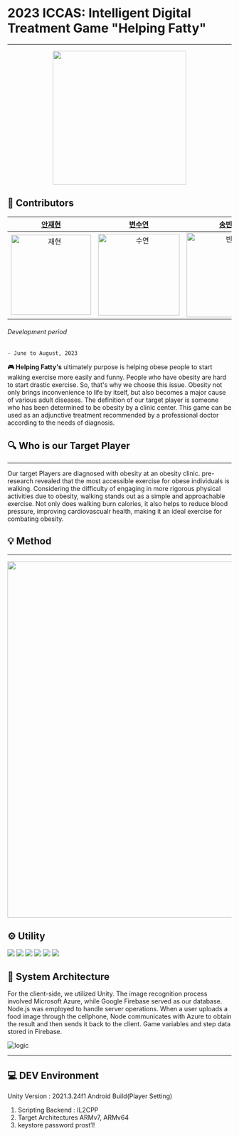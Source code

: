 # 2023 ICCAS: Intelligent Digital Treatment Game  "Helping Fatty"
***** ***
<div align=center> <img width= 300 src="https://github.com/dsc-sookmyung/2023-DomiSol-SolutionChallenge/assets/92504386/d04f05b3-f7f4-4c98-bd7e-1d11d7b2a10f">  </div>

## 👥 Contributors

|[안재현](https://github.com/Jaehyeonee)|[변수연](https://github.com/suyeon1128)|[송빈원](https://github.com/binwon-song)|[하정훈](https://github.com/Hajeonghoon)|
|:-------:|:---------:|:----------:|:--------:|
|<img width="180" alt="재현" src="https://github.com/2023-ICCAS-Prost-Obesity-Treatment/Prost_Game/assets/92504386/12a72818-b0ae-4cd8-bedd-c7d4f93570b6">|<img width="183" alt="수연" src="https://github.com/2023-ICCAS-Prost-Obesity-Treatment/Prost_Game/assets/92504386/f85657f5-9778-4761-9080-b743b7d5bf13">|<img width="190" alt= "빈원" src = "https://github.com/2023-ICCAS-Prost-Obesity-Treatment/Prost_Game/assets/92504386/057f8373-d3b0-4143-9d84-dc8960226d1c">|<img width ="190" alt = "정훈" src = "https://github.com/2023-ICCAS-Prost-Obesity-Treatment/Prost_Game/assets/92504386/1ea089be-61e0-4ce6-b355-589b2da20548">|


###### Development period
```- June to August, 2023```
  
**🎮 Helping Fatty's** ultimately purpose is helping obese people to start walking exercise more easily and funny. 
People who have obesity are hard to start drastic exercise. So, that's why we choose this issue. Obesity not only brings inconvenience to life by itself, but also becomes a major cause of various adult diseases. The definition of our target player is someone who has been determined to be obesity by a clinic center. This game can be used as an adjunctive treatment recommended by a professional doctor according to the needs of diagnosis.

## 🔍 Who is our Target Player
***** ****
Our target Players are diagnosed with obesity 
at an obesity clinic.
pre-research revealed that the most accessible 
exercise for obese individuals is walking.
Considering the difficulty of engaging in more rigorous physical activities due to obesity, walking stands out as a simple and approachable exercise. 
Not only does walking burn calories, it also helps to reduce blood pressure, improving cardiovascualr health, making it an ideal exercise for combating obesity.

## 💡 Method 
***** ****
<div align=center>
<img width=800 src="https://github.com/dsc-sookmyung/2023-DomiSol-SolutionChallenge/assets/92504386/7044344f-3c04-4dac-ba46-18d7d0969e1e">
</div>

## ⚙️ Utility
<img src="https://img.shields.io/badge/JavaScript-F7DF1E?style=plastic&logo=JavaScript&logoColor=white"/> <img src="https://img.shields.io/badge/-C%23-000000?style=plastic&logo=Csharp&logoColor=white"/> <img src="https://img.shields.io/badge/Unity-FFFFFF?style=plastic&logo=Unity&logoColor=white"/> <img src="https://img.shields.io/badge/Microsoft Azure-0078D4?style=plastic&logo=microsoftazure&logoColor=white"/> <img src="https://img.shields.io/badge/Node.js-339933?style=plastic&logo=nodedotjs&logoColor=white"/> <img src="https://img.shields.io/badge/Firebase-FFCA28?style=plastic&logo=firebase&logoColor=white"/>

## 🔗 System Architecture
For the client-side, we utilized Unity. The image recognition process involved Microsoft Azure, 
while Google Firebase served as our database. Node.js was employed to handle server operations. 
When a user uploads a food image through the cellphone, Node communicates with Azure to obtain the result and then sends it back to the client. Game variables and step data stored in Firebase.
 
![logic](https://github.com/2023-ICCAS-Prost-Obesity-Treatment/Prost_Game/assets/92504386/ebd47f34-ccf5-4783-a846-a50c88c062d7)

******




## 💻 DEV Environment
Unity Version : 2021.3.24f1
Android Build(Player Setting)
1. Scripting Backend : IL2CPP
2. Target Architectures
    ARMv7, ARMv64
3. keystore password
   prost1!
